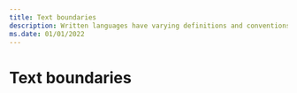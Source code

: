 ```yaml
---
title: Text boundaries
description: Written languages have varying definitions and conventions for the boundaries of a word and line breaking.
ms.date: 01/01/2022
---
```


# Text boundaries
